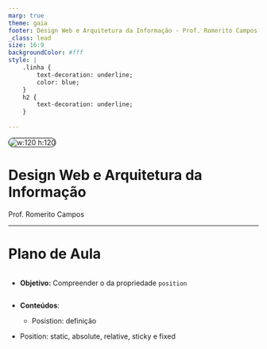 ```yaml
---
marp: true
theme: gaia
footer: Design Web e Arquitetura da Informação - Prof. Romerito Campos
_class: lead
size: 16:9
backgroundColor: #fff
style: |
    .linha {
        text-decoration: underline;
        color: blue;
    } 
    h2 {
        text-decoration: underline;
    }    
    
---
```


![w:120 h:120](../../assets/ifrn-vertical.png)
# Design Web e Arquitetura da Informação
Prof. Romerito Campos

---

# Plano de Aula

- **Objetivo:** Compreender o da propriedade `position` 

- **Conteúdos**:
  - Posistion: definição
- Position: static, absolute, relative, sticky e fixed

---

<style scoped>
    section {
        display: flex;
        flex-direction: column;
        justify-content: center;
        text-align: center;
    }
</style>

# position

---

# position

- A propriedade `position` indica como podemos posicionar um elemento para sua renderização.

- O valor padrão desta propriedade é `position: static`.
    - Não é necessário indicar este valor
    - Todos os elementos por definição já vem com esta propriedade defindia assim.

- Há 5 positions: `static`, `relative`, `absolute`, `fixed` e `sticky`.   

---

# position

- Um conceito importante sobre position é a ideia de **Containing Block**.

- Basicamente, ele indica qual é o box que contém um elemento.

- Por exemplo, a tag `<html>` é o containing block da tag `<body>`.

- Ou seja, o containing block é o elemento pai em relação aos os elementos filhos.

---

# Position

- Exemplo de Containing Block

```html
<!-- trecho de uma página -->
<body>
    <div class="container">
    </div>
</body>
```

- A tag `<body>` é o containing block do elemento `<div>`.

---

# Position

- É importante considerar o Containing block para saber onde o elemento começa a ser desenhando.

- Vimos que os elementos são desenhados na tela considerando o **fluxo normal de renderização**.
    - Em idiomas cuja escrita é da esquerda para direita: português, inglês entre outros
    - Portanto, o fluxo normal é o mesmo da escrita

- Além disso, devemos considerar que os elementos tem níveis de `block` ou `inline`.

---
# Position

- Por que preciso saber sobre *containing block* e nível de bloco|inline?

- Para alterar o posisionamento de um elemento é necessário ter noção de onde ele inicia o seu desenho.

- Veja a imagem no próximo slide:

--- 

<style scoped>
    {
        display: flex;
        justify-content: center;
        align-items: center;
        flex-direction: column;
    }

    img {
        border-radius: 20px;
        background-color: white;
    }

    ul {
        display: flex;
        width: 100%
    }

</style>

- Vejamos este exemplo:

![w:1000px](./exemplos2/img01.png)

- Ele contém uma `div` com um `h1` dentro conforme o código a seguir.

---

- Código do exemplo anterior

```html
<body>
    <div>
        <h1>Position</h1>
    </div>
</body>
```

- O containing block da `div` é o `body`.

- Ele está no fluxo normal de renderização: esquerda para direita.

- O ponto inicial da div é `top: 0` e `left: 0`.
    - canto superior esquerdo do `body`

---

<style scoped>
    ul + p {
        background-color: yellow;
        height: 80px;
        text-align: center;
        padding-top: calc(30px);
        border-radius:25px;
    }
</style>

- Essa noçãoé importante porque a propriedade position se relaciona com as properidades `left`, `top`, `bottom` e `right`.

- `top: 0` e `left:` 0 indica o canto superior esquerdo

- `top: 0` e `right: 0` indica o canto superior direito.

- Em essência utilizaremos `position` e essas propriedades citadas para:

**Retirar os elementos do fluxo normal de renderização**

---

<style scoped>
    section {
        display: flex;
        flex-direction: column;
        justify-content: center;
        text-align: center;
    }
</style>

# position: relative

---

# position: relative

- O posicionamento relativo permite que se retire o elemento do fluxo normal em relação ao seu posicionamento original.

- Ao sair do local que seria sua posição original, o espaço que o elemento deveria ocupar é mantido.

- VEjamos um exemplo para entender essas definições:

---
<style scoped>
    section {
        display: flex;
        justify-content: flex-start;
        align-items: center;
        gap:20px
    }

    ul {
        display: flex;
        flex-direction: column;
        align-items:flex-start;
        height: 100%;
        align-self: flex-start;
    }

</style>

- Na imagem temos:
    - Fluxo Normal;
    - `position: relative` com deslocamento do elemento a partir do topo (`top: 25px`)
    - `position: relative` com deslocamento no topo e na esquerda:`top: 25px; left:25px` 

![w:700px](./exemplos2/img02.png)

---

- No primeiro conjunto de quadrados não temos alteração no fluxo de desenho.

- No segundo caso, perceba que o elmento foi deslocado para abaixo. 
    - Ele saí de sua posição original;
    - Ultrapassa o limite da `div` que o contém;
    - Mas seu espaço original é mantido.

- No terceiro caso, acontece o mesmo que no caso dois. Além disso, temos um deslocamento da esquerda para direita.
    - Observe que o elemento sobrepós a terceira caixinha ao ser deslocamento. 

---

<style scoped>
    section pre {
        /* flex: 1 1 50%; */
        float: left;
        margin-left: 20px;
        width: 48%   
    }


</style>

- Este é o comportamento relativo.
- Segue o código que modifica os elementos apresentados.
```css
.top {
    position: relative;
    top: 25px;
    border: 1px solid;
}
```
```css
.left {
    position: relative;
    left: 25px;
    border: 1px solid;
}
```
- Como desafio, crie o exemplo completo.

---

# position: absolute

---

# position: absolute

- O posicionamento absoluto indica o local em específico onde o elemento é desenhado.

- Além disso, ele não preserva o espaço original do elemento como acontece com `position: relative`.

- Com o `position: absolute` é muito fácil compreender a ideia de **containing block** apresentado no início.

- Observe a imagem a seguir:

---

<style scoped>
    img {
        border: 1px solid black;
        border-radius: 10px;
        margin: 0 auto;  
    }
</style>

- Exemplo de `position: absolute`:

![w:1100px](./exemplos2/img03.png)

- Vejamos os detalhes.

---

- É notável que uma caixa esta sobrepondo a outroa. 

- No caso, a caixa com tom avermelhado está deslocada de sua posição. 

- Além disso, o elemento seguinte que é uma caixa ocupou seu lugar.

- Neste caso, o deslocamento aplicado (`top: 25px`) não funciona da mesma maneira que o `position: relative`.

- Observe que não definimos `left`.

- O position absolute vai usar o  **containing block** `<body>` ao invés de usar a `div`.

---

- Portanto, o elemento considera o top: 0 como sendo o limite do `body`. Ele não considera a div.

- A posição em relação a `left` permanece a posição que deveria ser a original no fluxo normal. Veja a regra CSS:

```css
.top {
    position: absolute;
    top: 25px;
    border: 1px solid;
    background-color: crimson;
    opacity: 70%;
}
```
---

- Agora considere que vamos aplicar a seguinte regra CSS:

```css
.top {
    position: absolute;
    top: 25px;
    left: 0px;
    border: 1px solid;
    background-color: crimson;
    opacity: 70%;
}
```

- Mantenha em mente que o **containing block** é o `body`

- O que será que vai acontecer? Vejamos no slide seguinte.

---

<style scoped>
    {
        display: flex;
        justify-content: center;
    }
    img {
        border: 1px solid black;
        border-radius: 10px;
        margin: 0 auto;  
    }
</style>

![w:1000px](./exemplos2/img04.png)

---

- Na imagem do slide anterior, tempos o resultado da aplicação de `position: absolute` junto com `top` e `left`.

- O elemento será posicionado a partir da esquerda (`left`) da página na posição correspondende a 0. 
    - Isso corresponde a ficar na borda da página.

- Com relação ao topo (`top`), mantém-se o distanciamento da borda superior da página.

- Isso acontece porque o **containing block** padrão para `position: absolute` é o viewport (dimensão da página). 

---

# position: relative e position: absolute

- Caso seja necessário alterar o **containing block** para um elemento com `position: absolute`, podemos relacioná-lo com o `position: relative`.

- O próximo exemplo explora a relação entre uma div ( `position: relative` ) com dois elementos filhos (`position: absolute`)

---

<style scoped>
    {
        display: flex;
        justify-content: center;
    }
    img {
        border: 1px solid black;
        border-radius: 10px;
        margin: 0 auto;  
    }
</style>

![w:900px](./exemplos2/img05.png)

---

- O código HTML é o seguinte:

```html
<body>
    <div class="container">
        <div class="caixa top-right"></div>
        <div class="caixa bottom-left"></div>
    </div>
</body>
```

- Neste exemplo temos:
    - `.container`: `position: relative`
    - `.caixa`: `position: absolute`

---

<style scoped>
    pre {
        float: left;
        margin-left: 20px;
        width: 48%;
    }
</style>

- Além disso, temos também as classes:

```css
.top-right {
    top: 0;
    right: 0;
    background-color: red;
}
```

```css
.bottom-left{
    bottom: 0;
    left: 0;
    background-color: blue;
}
```

- Observe que aplicamos as propriedades para determinar o posicionamento absoluto para as caixas coloridas. 

- A posição top:0 para a caixa vermelha considera a div. Neste caso, não considera a página (body) como sendo seu **containing block**.

- Ou seja a referência para o absolute é o elemento pai da caixa.

---


